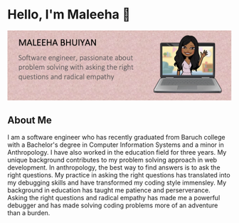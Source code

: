 <link href="style.css" rel="stylesheet"></link>

<div class="header" markdown="1">
    <h1 class="greeting" markdown="1">Hello, I'm Maleeha 👋</h1>
    <img src="header.png">
</div>

<div class="about-ma" markdown="1">
    <h2>About Me</h2>
    I am a software engineer who has recently graduated from Baruch college with a Bachelor's degree in Computer Information Systems and a minor in Anthropology. I have also worked in the education field for three years. My unique background contributes to my problem solving approach in web development. In anthropology, the best way to find answers is to ask the right questions. My practice in asking the right questions has translated into my debugging skills and have transformed my coding style immensley. My background in education has taught me patience and perserverance. Asking the right questions and radical empathy has made me a powerful debugger and has made solving coding problems more of an adventure than a burden. 
</div>






<!--
**MaleehaBhuiyan/MaleehaBhuiyan** is a ✨ _special_ ✨ repository because its `README.md` (this file) appears on your GitHub profile.

Here are some ideas to get you started:

- 🔭 I’m currently working on ...
- 🌱 I’m currently learning ...
- 👯 I’m looking to collaborate on ...
- 🤔 I’m looking for help with ...
- 💬 Ask me about ...
- 📫 How to reach me: ...
- 😄 Pronouns: ...
- ⚡ Fun fact: ...
-->
